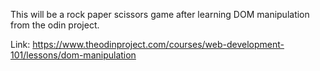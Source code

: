 This will be a rock paper scissors game after learning DOM manipulation from the odin project.

Link: https://www.theodinproject.com/courses/web-development-101/lessons/dom-manipulation